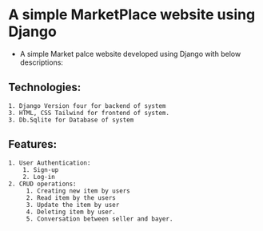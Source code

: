 # A simple MarketPlace website using Django 
* A simple Market palce website developed using Django with below descriptions: 
## Technologies:
    1. Django Version four for backend of system
    3. HTML, CSS Tailwind for frontend of system. 
    3. Db.Sqlite for Database of system 
## Features:
    1. User Authentication:
        1. Sign-up
        2. Log-in
    2. CRUD operations:
         1. Creating new item by users 
         2. Read item by the users
         3. Update the item by user
         4. Deleting item by user. 
         5. Conversation between seller and bayer.  